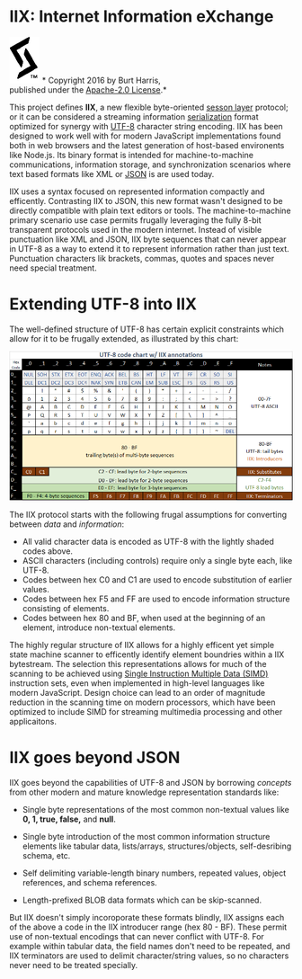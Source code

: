 # IIX: Internet Information eXchange  
![My sigil](doc/sigil-small.png) *  Copyright 2016 by Burt Harris,<br> published under the [Apache-2.0 License](LICENSE).*

This project defines **IIX**, a new flexible byte-oriented [sesson layer](https://en.wikipedia.org/wiki/Session_layer) protocol; or it can be considered a streaming information [serialization](https://en.wikipedia.org/wiki/Serialization) format optimized for synergy with [UTF-8](https://en.wikipedia.org/wiki/UTF-8) character string encoding.  IIX has been designed to work well with for modern JavaScript implementations found both in web browsers and the latest generation of host-based environents like Node.js.   Its binary format is intended for machine-to-machine communications, information storage, and synchronization scenarios where text based formats like XML or [JSON](https://en.wikipedia.org/wiki/JSON) is are used today.   

IIX uses a syntax focused on represented information compactly and efficently. Contrasting IIX to JSON, this new format wasn't designed to be directly compatible with plain text editors or tools.  The machine-to-machine primary scenario use case permits frugally leveraging the fully 8-bit transparent protocols used in the modern internet. Instead of visible punctuation like XML and JSON, IIX byte sequences that can never appear in UTF-8 as a way to extend it to represent information rather than just text.   Punctuation characters lik brackets, commas, quotes and spaces never  need special treatment.

# Extending UTF-8 into IIX

The well-defined structure of UTF-8 has certain explicit constraints which allow for it to be frugally extended, as illustrated by this chart: 

![UTF-8 code page](doc/UTF-8.png)

The IIX protocol starts with the following frugal assumptions for converting between *data* and *information*:

- All valid character data is encoded as UTF-8 with the lightly shaded codes above.
- ASCII characters (including controls) require only a single byte each, like UTF-8.
- Codes between hex C0 and C1 are used to encode substitution of earlier values.
- Codes between hex F5 and FF are used to encode information structure consisting of elements.
- Codes between hex 80 and BF, when used at the beginning of an element, introduce non-textual elements.

The highly regular structure of IIX allows for a highly efficent yet simple state machine scanner to efficently identify element boundries within a IIX bytestream.  The selection this representations allows for much of the scanning to be achieved using [Single Instruction Multiple Data (SIMD)](https://en.wikipedia.org/wiki/SIMD) instruction sets, even when implemented in high-level languages like modern JavaScript.  Design choice can lead to an order of magnitude reduction in the scanning time on modern processors, which have been optimized to include SIMD for streaming multimedia processing and other applicaitons.

# IIX goes beyond JSON

IIX goes beyond the capabilities of UTF-8 and JSON by borrowing *concepts* from other modern and mature knowledge representation standards like:

- Single byte representations of the most common non-textual values like **0, 1, true, false,** and **null**.

- Single byte introduction of the most common information structure elements like tabular data, lists/arrays, structures/objects, self-desribing schema, etc.  

- Self delimiting variable-length binary numbers, repeated values, object references, and schema references. 

- Length-prefixed BLOB data formats which can be skip-scanned.
 
But IIX doesn't simply incoroporate these formats blindly, IIX assigns each of the above a code in the IIX introducer range (hex 80 - BF).   These permit use of non-textual encodings that can never conflict with UTF-8.  For example within tabular data, the field names don't need to be repeated, and IIX terminators are used to delimit character/string values, so no characters never need to be treated specially.
